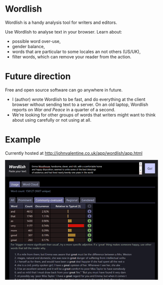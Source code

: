 # Wordlish
Wordlish is a handy analysis tool for writers and editors.

Use Wordlish to analyse text in your browser. Learn about:
* possible word over-use,
* gender balance,
* words that are particular to some locales an not others (US/UK),
* filter words, which can remove your reader from the action.

# Future direction

Free and open source software can go anywhere in future.
- I (author) wrote Wordlish to be fast, and do everything at the client browser without sending text to a server. On an old laptop, Wordlish reports on _War and Peace_ in a quarter of a second.
- We're looking for other groups of words that writers might want to think about using carefully or not using at all.

# Example

Currently hosted at http://johnvalentine.co.uk/app/wordlish/app.html

![screenshot of Wordlish](wordlish-example1.png)
